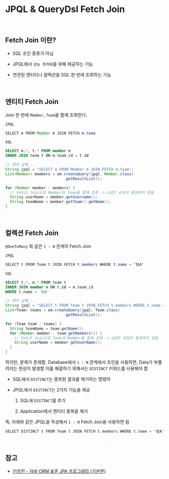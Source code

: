 # JPQL & QueryDsl Fetch Join

<br>

## Fetch Join 이란?

- SQL 조인 종류가 아님

- JPQL에서 `성능 최적화`를 위해 제공하는 기능

- 연관된 엔티티나 컬렉션을 SQL 한 번에 조회하는 기능

<br>

## 엔티티 Fetch Join

Join 한 번에 `Member`, `Team`을 함께 조회한다.

`JPQL`

```java
SELECT m FROM Member m JOIN FETCH m.team
```

`SQL`

```sql
SELECT m.*, t.* FROM member m
INNER JOIN team t ON m.team_id = t.id
```

```java
// 쿼리 실행...
String jpql = "SELECT m FROM Member m JOIN FETCH m.team";
List<Member> members = em.createQuery(jpql, Member.class)
                          .getResultList();

for (Member member : members) {
  // Fetch Join으로 Member와 Team을 함께 조회 -> LAZY 로딩이 발생하지 않음
  String userName = member.getUsername();
  String teamName = member.getTeam().getName();
}
```

<br>

## 컬렉션 Fetch Join

`@OneToMany` 와 같은 `1 : N` 관계의 Fetch Join

`JPQL`

```java
SELECT t FROM Team t JOIN FETCH t.members WHERE t.name = '팀A'
```

`SQL`

```sql
SELECT t.*, m.* FROM team t
INNER JOIN member m ON t.id = m.team_id
WHERE t.name = '팀A'
```

```java
// 쿼리 실행...
String jpql = "SELECT t FROM Team t JOIN FETCH t.members WHERE t.name = '팀A'";
List<Team> teams = em.createQuery(jpql, Team.class)
                          .getResultList();

for (Team team : teams) {
  String teamName = team.getName();
  for (Member member : team.getMembers()) {
    // Fetch Join으로 Team과 Member를 함께 조회 -> LAZY 로딩이 발생하지 않음
    String userName = member.getUserName();
  }
}
```

하지만, 문제가 존재함. Database에서 `1 : N` 관계에서 조인을 사용하면, Data가 부풀려지는 현상이 발생함 이를 해결하기 위해서는 `DISTINCT` 키워드를 사용해야 함

- SQL에서 `DISTINCT`는 중복된 결과를 제거하는 명령어

- JPQL에서 `DISTINCT`는 2가지 기능을 제공

  1. SQL에 `DISTINCT`를 추가

  2. Application에서 엔티티 중복을 제거

즉, 아래와 같은 JPQL을 작성해서 `1 : N` Fetch Join을 사용하면 됨

```java
SELECT DISTINCT t FROM Team t JOIN FETCH t.members WHERE t.name = '팀A'
```

<br>

## 참고

- [인프런 - 자바 ORM 표준 JPA 프로그래밍 (기본편)](https://www.inflearn.com/course/ORM-JPA-Basic/dashboard)
